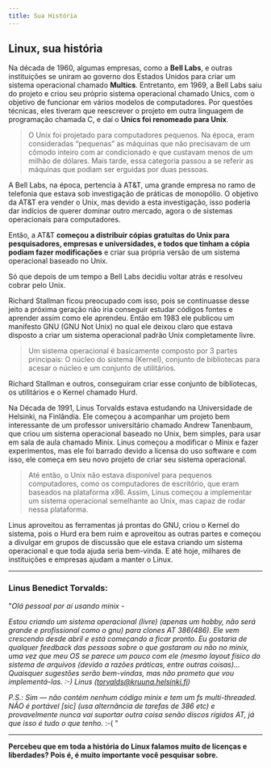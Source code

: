 ```yaml
---
title: Sua História
---
```


## Linux, sua história

 Na década de 1960, algumas empresas, como a __Bell Labs__, e outras instituições se uniram ao governo dos Estados Unidos para criar um sistema operacional chamado __Multics__. Entretanto, em 1969, a Bell Labs saiu do projeto e criou seu próprio sistema operacional chamado Unics, com o objetivo de funcionar em vários modelos de computadores. Por questões técnicas, eles tiveram que reescrever o projeto em outra linguagem de programação chamada C, e daí o __Unics foi renomeado para Unix__.

> O Unix foi projetado para computadores pequenos. Na época, eram consideradas “pequenas” as máquinas que não precisavam de um cômodo inteiro com ar condicionado e que custavam menos de um milhão de dólares. Mais tarde, essa categoria passou a se referir as máquinas que podiam ser erguidas por duas pessoas.

A Bell Labs, na época, pertencia à AT&T, uma grande empresa no ramo de telefonia que estava sob investigação de práticas de monopólio. O objetivo da AT&T era vender o Unix, mas devido a esta investigação, isso poderia dar indícios de querer dominar outro mercado, agora o de sistemas operacionais para computadores.

Então, a AT&T __começou a distribuir cópias gratuitas do Unix para pesquisadores, empresas e universidades, e todos que tinham a cópia podiam fazer modificações__ e criar sua própria versão de um sistema operacional baseado no Unix.

Só que depois de um tempo a Bell Labs decidiu voltar atrás e resolveu cobrar pelo Unix.

Richard Stallman ficou preocupado com isso, pois se continuasse desse jeito a próxima geração não iria conseguir estudar códigos fontes e aprender assim como ele aprendeu. Então em 1983 ele publicou um manifesto GNU (GNU Not Unix) no qual ele deixou claro que estava disposto a criar um sistema operacional padrão Unix completamente livre.

> Um sistema operacional é basicamente composto por 3 partes principais: O núcleo do sistema (Kernel), conjunto de bibliotecas para acesar o núcleo e um conjunto de utilitários.

Richard Stallman e outros, conseguiram criar esse conjunto de bibliotecas, os utilitários e o Kernel chamado Hurd.

Na Década de 1991, Linus Torvalds estava estudando na Universidade de Helsinki, na Finlândia. Ele começou a acompanhar um projeto bem interessante de um professor universitário chamado Andrew Tanenbaum, que criou um sistema operacional baseado no Unix, bem simples, para usar em sala de aula chamado Minix. Linus começou a modificar o Minix e fazer experimentos, mas ele foi barrado devido a licensa do uso software e com isso, ele começa em seu novo projeto de criar seu sistema operacional.

> Até então, o Unix não estava disponível para pequenos computadores, como os computadores de escritório, que eram baseados na plataforma x86. Assim, Linus começou a implementar um sistema operacional semelhante ao Unix, mas capaz de rodar nessa plataforma.

Linus aproveitou as ferramentas já prontas do GNU, criou o Kernel do sistema, pois o Hurd era bem ruim e aproveitou as outras partes e começou a divulgar em grupos de discussão que ele estava criando um sistema operacional e que toda ajuda seria bem-vinda. E até hoje, milhares de instituições e empresas ajudam a manter o Linux.
___
### Linus Benedict Torvalds:
"_Olá pessoal por aí usando minix -_

_Estou criando um sistema operacional (livre) (apenas um hobby, não será grande e profissional como o gnu) para clones AT 386(486). Ele vem crescendo desde abril e está começando a ficar pronto. Eu gostaria de qualquer feedback das pessoas sobre o que gostaram ou não no minix, uma vez que meu OS se parece um pouco com ele (mesmo layout físico do sistema de arquivos (devido a razões práticas, entre outras coisas)... Quaisquer sugestões serão bem-vindas, mas não prometo que vou implementá-las. :-)_
_Linus (torvalds@kruuna.helsinki.fi)_

_P.S.: Sim — não contém nenhum código minix e tem um fs multi-threaded. NÃO é portável [sic] (usa alternância de tarefas de 386 etc) e provavelmente nunca vai suportar outra coisa senão discos rígidos AT, já que isso é tudo o que tenho._ :-( "
___

**Percebeu que em toda a história do Linux falamos muito de licenças e liberdades? Pois é, é muito importante você pesquisar sobre.** 